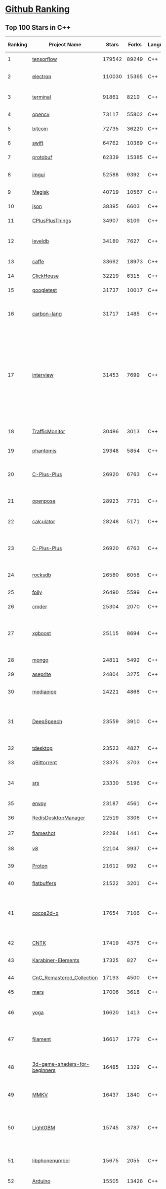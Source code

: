 [Github Ranking](../README.md)
==========

## Top 100 Stars in C\+\+

| Ranking | Project Name | Stars | Forks | Language | Open Issues | Description | Last Commit |
| ------- | ------------ | ----- | ----- | -------- | ----------- | ----------- | ----------- |
| 1 | [tensorflow](https://github.com/tensorflow/tensorflow) | 179542 | 89249 | C++ | 1924 | An Open Source Machine Learning Framework for Everyone | 2023-12-21T09:31:58Z |
| 2 | [electron](https://github.com/electron/electron) | 110030 | 15365 | C++ | 836 | :electron: Build cross-platform desktop apps with JavaScript, HTML, and CSS | 2023-12-21T05:16:08Z |
| 3 | [terminal](https://github.com/microsoft/terminal) | 91861 | 8219 | C++ | 1453 | The new Windows Terminal and the original Windows console host, all in the same place! | 2023-12-17T05:55:55Z |
| 4 | [opencv](https://github.com/opencv/opencv) | 73117 | 55802 | C++ | 2381 | Open Source Computer Vision Library | 2023-12-21T09:43:43Z |
| 5 | [bitcoin](https://github.com/bitcoin/bitcoin) | 72735 | 36220 | C++ | 358 | Bitcoin Core integration/staging tree | 2023-12-21T09:37:49Z |
| 6 | [swift](https://github.com/apple/swift) | 64762 | 10389 | C++ | 6210 | The Swift Programming Language | 2023-12-21T07:26:03Z |
| 7 | [protobuf](https://github.com/protocolbuffers/protobuf) | 62339 | 15385 | C++ | 753 | Protocol Buffers - Google's data interchange format | 2023-12-21T08:46:03Z |
| 8 | [imgui](https://github.com/ocornut/imgui) | 52588 | 9392 | C++ | 799 | Dear ImGui: Bloat-free Graphical User interface for C++ with minimal dependencies | 2023-12-20T22:57:24Z |
| 9 | [Magisk](https://github.com/topjohnwu/Magisk) | 40719 | 10567 | C++ | 18 | The Magic Mask for Android | 2023-12-20T09:23:17Z |
| 10 | [json](https://github.com/nlohmann/json) | 38395 | 6603 | C++ | 62 | JSON for Modern C++ | 2023-12-15T10:18:00Z |
| 11 | [CPlusPlusThings](https://github.com/Light-City/CPlusPlusThings) | 34907 | 8109 | C++ | 7 | C++那些事 | 2023-12-06T02:49:43Z |
| 12 | [leveldb](https://github.com/google/leveldb) | 34180 | 7627 | C++ | 203 | LevelDB is a fast key-value storage library written at Google that provides an ordered mapping from string keys to string values. | 2023-12-06T21:15:06Z |
| 13 | [caffe](https://github.com/BVLC/caffe) | 33692 | 18973 | C++ | 896 | Caffe: a fast open framework for deep learning. | 2023-11-22T06:10:02Z |
| 14 | [ClickHouse](https://github.com/ClickHouse/ClickHouse) | 32219 | 6315 | C++ | 3140 | ClickHouse® is a free analytics DBMS for big data | 2023-12-21T09:47:31Z |
| 15 | [googletest](https://github.com/google/googletest) | 31737 | 10017 | C++ | 254 | GoogleTest - Google Testing and Mocking Framework | 2023-12-19T21:57:32Z |
| 16 | [carbon-lang](https://github.com/carbon-language/carbon-lang) | 31717 | 1485 | C++ | 138 | Carbon Language's main repository: documents, design, implementation, and related tools. (NOTE: Carbon Language is experimental; see README) | 2023-12-21T08:57:45Z |
| 17 | [interview](https://github.com/huihut/interview) | 31453 | 7699 | C++ | 22 | 📚 C/C++ 技术面试基础知识总结，包括语言、程序库、数据结构、算法、系统、网络、链接装载库等知识及面试经验、招聘、内推等信息。This repository is a summary of the basic knowledge of recruiting job seekers and beginners in the direction of C/C++ technology, including language, program library, data structure, algorithm, system, network, link loading library, interview experience, recruitment, recommendation, etc. | 2023-11-27T02:41:03Z |
| 18 | [TrafficMonitor](https://github.com/zhongyang219/TrafficMonitor) | 30486 | 3013 | C++ | 944 | 这是一个用于显示当前网速、CPU及内存利用率的桌面悬浮窗软件，并支持任务栏显示，支持更换皮肤。 | 2023-12-20T13:58:36Z |
| 19 | [phantomjs](https://github.com/ariya/phantomjs) | 29348 | 5854 | C++ | 14 | Scriptable Headless Browser | 2022-11-26T19:43:12Z |
| 20 | [C-Plus-Plus](https://github.com/TheAlgorithms/C-Plus-Plus) | 26920 | 6763 | C++ | 12 | Collection of various algorithms in mathematics, machine learning, computer science and physics implemented in C++ for educational purposes. | 2023-12-20T12:19:35Z |
| 21 | [openpose](https://github.com/CMU-Perceptual-Computing-Lab/openpose) | 28923 | 7731 | C++ | 275 | OpenPose: Real-time multi-person keypoint detection library for body, face, hands, and foot estimation | 2023-12-18T16:24:41Z |
| 22 | [calculator](https://github.com/microsoft/calculator) | 28248 | 5171 | C++ | 300 | Windows Calculator: A simple yet powerful calculator that ships with Windows | 2023-12-17T20:15:46Z |
| 23 | [C-Plus-Plus](https://github.com/TheAlgorithms/C-Plus-Plus) | 26920 | 6763 | C++ | 12 | Collection of various algorithms in mathematics, machine learning, computer science and physics implemented in C++ for educational purposes. | 2023-12-20T12:19:35Z |
| 24 | [rocksdb](https://github.com/facebook/rocksdb) | 26580 | 6058 | C++ | 563 | A library that provides an embeddable, persistent key-value store for fast storage. | 2023-12-21T08:10:27Z |
| 25 | [folly](https://github.com/facebook/folly) | 26490 | 5599 | C++ | 356 | An open-source C++ library developed and used at Facebook. | 2023-12-20T17:02:07Z |
| 26 | [cmder](https://github.com/cmderdev/cmder) | 25304 | 2070 | C++ | 33 | Lovely console emulator package for Windows | 2023-12-20T13:40:42Z |
| 27 | [xgboost](https://github.com/dmlc/xgboost) | 25115 | 8694 | C++ | 347 | Scalable, Portable and Distributed Gradient Boosting (GBDT, GBRT or GBM) Library,  for Python, R, Java, Scala, C++ and more. Runs on single machine, Hadoop, Spark, Dask, Flink and DataFlow | 2023-12-21T09:29:24Z |
| 28 | [mongo](https://github.com/mongodb/mongo) | 24811 | 5492 | C++ | 0 | The MongoDB Database | 2023-12-21T09:31:36Z |
| 29 | [aseprite](https://github.com/aseprite/aseprite) | 24804 | 3275 | C++ | 1455 | Animated sprite editor & pixel art tool (Windows, macOS, Linux) | 2023-12-19T17:35:36Z |
| 30 | [mediapipe](https://github.com/google/mediapipe) | 24221 | 4868 | C++ | 202 | Cross-platform, customizable ML solutions for live and streaming media. | 2023-12-21T02:22:30Z |
| 31 | [DeepSpeech](https://github.com/mozilla/DeepSpeech) | 23559 | 3910 | C++ | 117 | DeepSpeech is an open source embedded (offline, on-device) speech-to-text engine which can run in real time on devices ranging from a Raspberry Pi 4 to high power GPU servers. | 2023-12-08T19:57:16Z |
| 32 | [tdesktop](https://github.com/telegramdesktop/tdesktop) | 23523 | 4827 | C++ | 803 | Telegram Desktop messaging app | 2023-12-21T06:07:07Z |
| 33 | [qBittorrent](https://github.com/qbittorrent/qBittorrent) | 23375 | 3703 | C++ | 2764 | qBittorrent BitTorrent client | 2023-12-19T21:36:00Z |
| 34 | [srs](https://github.com/ossrs/srs) | 23330 | 5196 | C++ | 168 | SRS is a simple, high-efficiency, real-time video server supporting RTMP, WebRTC, HLS, HTTP-FLV, SRT, MPEG-DASH, and GB28181. | 2023-12-20T14:54:56Z |
| 35 | [envoy](https://github.com/envoyproxy/envoy) | 23187 | 4561 | C++ | 1486 | Cloud-native high-performance edge/middle/service proxy | 2023-12-21T09:49:56Z |
| 36 | [RedisDesktopManager](https://github.com/RedisInsight/RedisDesktopManager) | 22519 | 3306 | C++ | 51 | None | 2023-04-18T08:47:29Z |
| 37 | [flameshot](https://github.com/flameshot-org/flameshot) | 22284 | 1441 | C++ | 501 | Powerful yet simple to use screenshot software :desktop_computer: :camera_flash: | 2023-12-16T18:02:08Z |
| 38 | [v8](https://github.com/v8/v8) | 22104 | 3937 | C++ | 0 | The official mirror of the V8 Git repository | 2023-10-28T13:26:41Z |
| 39 | [Proton](https://github.com/ValveSoftware/Proton) | 21612 | 992 | C++ | 4039 | Compatibility tool for Steam Play based on Wine and additional components | 2023-12-21T00:47:40Z |
| 40 | [flatbuffers](https://github.com/google/flatbuffers) | 21522 | 3201 | C++ | 117 | FlatBuffers: Memory Efficient Serialization Library | 2023-12-21T09:15:09Z |
| 41 | [cocos2d-x](https://github.com/cocos2d/cocos2d-x) | 17654 | 7106 | C++ | 1405 | Cocos2d-x is a suite of open-source, cross-platform, game-development tools utilized by millions of developers across the globe. Its core has evolved to serve as the foundation for Cocos Creator 1.x & 2.x. | 2023-09-13T13:54:04Z |
| 42 | [CNTK](https://github.com/microsoft/CNTK) | 17419 | 4375 | C++ | 755 | Microsoft Cognitive Toolkit (CNTK), an open source deep-learning toolkit | 2023-03-11T07:31:35Z |
| 43 | [Karabiner-Elements](https://github.com/pqrs-org/Karabiner-Elements) | 17325 | 827 | C++ | 944 | Karabiner-Elements is a powerful utility for keyboard customization on macOS Sierra (10.12) or later. | 2023-12-16T07:40:08Z |
| 44 | [CnC_Remastered_Collection](https://github.com/electronicarts/CnC_Remastered_Collection) | 17193 | 4500 | C++ | 75 | None | 2022-12-08T11:20:03Z |
| 45 | [mars](https://github.com/Tencent/mars) | 17006 | 3618 | C++ | 412 | Mars is a cross-platform network component  developed by WeChat. | 2023-12-21T09:43:00Z |
| 46 | [yoga](https://github.com/facebook/yoga) | 16620 | 1413 | C++ | 88 | Yoga is a cross-platform layout engine which implements Flexbox. Follow https://twitter.com/yogalayout for updates. | 2023-12-21T07:04:01Z |
| 47 | [filament](https://github.com/google/filament) | 16617 | 1779 | C++ | 119 | Filament is a real-time physically based rendering engine for Android, iOS, Windows, Linux, macOS, and WebGL2 | 2023-12-19T20:09:48Z |
| 48 | [3d-game-shaders-for-beginners](https://github.com/lettier/3d-game-shaders-for-beginners) | 16485 | 1329 | C++ | 17 | 🎮 A step-by-step guide to implementing SSAO, depth of field, lighting, normal mapping, and more for your 3D game. | 2023-06-25T21:58:57Z |
| 49 | [MMKV](https://github.com/Tencent/MMKV) | 16437 | 1840 | C++ | 5 | An efficient, small mobile key-value storage framework developed by WeChat. Works on Android, iOS, macOS, Windows, and POSIX. | 2023-12-06T08:35:40Z |
| 50 | [LightGBM](https://github.com/microsoft/LightGBM) | 15745 | 3787 | C++ | 308 | A fast, distributed, high performance gradient boosting (GBT, GBDT, GBRT, GBM or MART) framework based on decision tree algorithms, used for ranking, classification and many other machine learning tasks. | 2023-12-21T05:17:50Z |
| 51 | [libphonenumber](https://github.com/google/libphonenumber) | 15675 | 2055 | C++ | 0 | Google's common Java, C++ and JavaScript library for parsing, formatting, and validating international phone numbers. | 2023-12-14T16:24:58Z |
| 52 | [Arduino](https://github.com/esp8266/Arduino) | 15505 | 13426 | C++ | 295 | ESP8266 core for Arduino | 2023-12-18T13:55:22Z |
| 53 | [LocalAI](https://github.com/mudler/LocalAI) | 14529 | 1256 | C++ | 185 | :robot: The free, Open Source OpenAI alternative. Self-hosted, community-driven and local-first. Drop-in replacement for OpenAI running on consumer-grade hardware. No GPU required. Runs ggml, gguf, GPTQ, onnx, TF compatible models: llama, llama2, rwkv, whisper, vicuna, koala, cerebras, falcon, dolly, starcoder, and many others | 2023-12-21T09:18:37Z |
| 54 | [BackgroundMusic](https://github.com/kyleneideck/BackgroundMusic) | 14489 | 656 | C++ | 446 | Background Music, a macOS audio utility: automatically pause your music, set individual apps' volumes and record system audio. | 2022-11-27T05:01:20Z |
| 55 | [dogecoin](https://github.com/dogecoin/dogecoin) | 14353 | 2837 | C++ | 151 | very currency | 2023-12-21T02:16:21Z |
| 56 | [btop](https://github.com/aristocratos/btop) | 14336 | 471 | C++ | 202 | A monitor of resources | 2023-12-21T08:36:54Z |
| 57 | [USTC-Course](https://github.com/USTC-Resource/USTC-Course) | 14136 | 3503 | C++ | 0 | :heart:中国科学技术大学课程资源 | 2022-07-04T13:12:06Z |
| 58 | [pybind11](https://github.com/pybind/pybind11) | 14088 | 2068 | C++ | 493 | Seamless operability between C++11 and Python | 2023-12-21T03:28:37Z |
| 59 | [bgfx](https://github.com/bkaradzic/bgfx) | 13783 | 1888 | C++ | 268 | Cross-platform, graphics API agnostic, "Bring Your Own Engine/Framework" style rendering library. | 2023-12-19T20:21:59Z |
| 60 | [rpcs3](https://github.com/RPCS3/rpcs3) | 13628 | 1797 | C++ | 914 | PS3 emulator/debugger | 2023-12-20T22:33:43Z |
| 61 | [fprime](https://github.com/nasa/fprime) | 9682 | 1243 | C++ | 180 | F´ - A flight software and embedded systems framework | 2023-12-20T21:58:59Z |
| 62 | [kakoune](https://github.com/mawww/kakoune) | 9313 | 706 | C++ | 716 | mawww's experiment for a better code editor | 2023-12-20T15:49:17Z |
| 63 | [SFML](https://github.com/SFML/SFML) | 9277 | 1642 | C++ | 128 | Simple and Fast Multimedia Library | 2023-12-19T21:37:14Z |
| 64 | [z3](https://github.com/Z3Prover/z3) | 9236 | 1430 | C++ | 132 | The Z3 Theorem Prover | 2023-12-21T05:25:35Z |
| 65 | [robomongo](https://github.com/Studio3T/robomongo) | 9225 | 803 | C++ | 0 | Native cross-platform MongoDB management tool | 2022-09-22T14:09:32Z |
| 66 | [Cataclysm-DDA](https://github.com/CleverRaven/Cataclysm-DDA) | 9204 | 3970 | C++ | 1848 | Cataclysm - Dark Days Ahead. A turn-based survival game set in a post-apocalyptic world. | 2023-12-21T09:56:42Z |
| 67 | [mactype](https://github.com/snowie2000/mactype) | 9124 | 447 | C++ | 251 | Better font rendering for Windows. | 2023-08-23T02:57:45Z |
| 68 | [libzmq](https://github.com/zeromq/libzmq) | 9010 | 2348 | C++ | 284 | ZeroMQ core engine in C++, implements ZMTP/3.1 | 2023-12-19T15:21:46Z |
| 69 | [entt](https://github.com/skypjack/entt) | 9008 | 825 | C++ | 5 | Gaming meets modern C++ - a fast and reliable entity component system (ECS) and much more | 2023-12-21T07:22:06Z |
| 70 | [hermes](https://github.com/facebook/hermes) | 8989 | 642 | C++ | 108 | A JavaScript engine optimized for running React Native. | 2023-12-21T05:54:51Z |
| 71 | [ORB_SLAM2](https://github.com/raulmur/ORB_SLAM2) | 8724 | 4638 | C++ | 715 | Real-Time SLAM for Monocular, Stereo and RGB-D Cameras, with Loop Detection and Relocalization Capabilities | 2023-11-27T01:07:56Z |
| 72 | [nodegui](https://github.com/nodegui/nodegui) | 8613 | 285 | C++ | 76 | A library for building cross-platform native desktop applications with Node.js and CSS  🚀.  React NodeGui : https://react.nodegui.org and Vue NodeGui: https://vue.nodegui.org | 2023-11-18T10:46:51Z |
| 73 | [Stacer](https://github.com/oguzhaninan/Stacer) | 8612 | 595 | C++ | 145 | Linux System Optimizer and Monitoring - https://oguzhaninan.github.io/Stacer-Web | 2023-11-27T10:01:55Z |
| 74 | [node-sass](https://github.com/sass/node-sass) | 8451 | 1357 | C++ | 141 | :rainbow: Node.js bindings to libsass | 2023-11-16T20:49:33Z |
| 75 | [re2](https://github.com/google/re2) | 8363 | 1148 | C++ | 1 | RE2 is a fast, safe, thread-friendly alternative to backtracking regular expression engines like those used in PCRE, Perl, and Python. It is a C++ library. | 2023-12-14T18:24:03Z |
| 76 | [ConEmu](https://github.com/Maximus5/ConEmu) | 8299 | 575 | C++ | 1017 | Customizable Windows terminal with tabs, splits, quake-style, hotkeys and more | 2023-11-17T09:57:16Z |
| 77 | [monero](https://github.com/monero-project/monero) | 8280 | 3585 | C++ | 403 | Monero: the secure, private, untraceable cryptocurrency | 2023-12-20T22:20:04Z |
| 78 | [kbd-audio](https://github.com/ggerganov/kbd-audio) | 8190 | 570 | C++ | 10 | 🎤⌨️ Acoustic keyboard eavesdropping | 2023-01-15T07:48:08Z |
| 79 | [redpanda](https://github.com/redpanda-data/redpanda) | 8184 | 510 | C++ | 1315 | Redpanda is a streaming data platform for developers. Kafka API compatible. 10x faster. No ZooKeeper. No JVM! | 2023-12-21T09:34:04Z |
| 80 | [seastar](https://github.com/scylladb/seastar) | 7759 | 1494 | C++ | 398 | High performance server-side application framework | 2023-12-20T19:18:26Z |
| 81 | [dxvk](https://github.com/doitsujin/dxvk) | 11139 | 733 | C++ | 229 | Vulkan-based implementation of D3D9, D3D10 and D3D11 for Linux / Wine | 2023-12-12T22:42:07Z |
| 82 | [vnote](https://github.com/vnotex/vnote) | 11097 | 1167 | C++ | 610 | A pleasant note-taking platform. | 2023-11-22T15:09:51Z |
| 83 | [subconverter](https://github.com/tindy2013/subconverter) | 11060 | 2341 | C++ | 125 | Utility to convert between various subscription format | 2023-12-21T07:50:26Z |
| 84 | [openalpr](https://github.com/openalpr/openalpr) | 10836 | 2499 | C++ | 488 | Automatic License Plate Recognition library | 2023-05-25T21:20:55Z |
| 85 | [zeal](https://github.com/zealdocs/zeal) | 10827 | 781 | C++ | 172 | Offline documentation browser inspired by Dash | 2023-12-14T21:36:46Z |
| 86 | [capnproto](https://github.com/capnproto/capnproto) | 10807 | 892 | C++ | 157 | Cap'n Proto serialization/RPC system - core tools and C++ library | 2023-12-21T03:09:26Z |
| 87 | [MyTinySTL](https://github.com/Alinshans/MyTinySTL) | 10147 | 3089 | C++ | 26 | Achieve a tiny STL in C++11 | 2023-10-10T16:14:34Z |
| 88 | [ninja](https://github.com/ninja-build/ninja) | 10109 | 1538 | C++ | 296 | a small build system with a focus on speed | 2023-12-18T08:11:25Z |
| 89 | [thrift](https://github.com/apache/thrift) | 10023 | 4006 | C++ | 0 | Apache Thrift | 2023-12-18T21:23:37Z |
| 90 | [carla](https://github.com/carla-simulator/carla) | 10000 | 3190 | C++ | 964 | Open-source simulator for autonomous driving research. | 2023-12-20T20:16:53Z |
| 91 | [Open3D](https://github.com/isl-org/Open3D) | 9870 | 2122 | C++ | 970 | Open3D: A Modern Library for 3D Data Processing | 2023-12-18T13:07:39Z |
| 92 | [Stockfish](https://github.com/official-stockfish/Stockfish) | 9840 | 2135 | C++ | 15 | A free and strong UCI chess engine | 2023-12-20T14:36:25Z |
| 93 | [assimp](https://github.com/assimp/assimp) | 9828 | 2778 | C++ | 688 | The official Open-Asset-Importer-Library Repository. Loads 40+ 3D-file-formats into one unified and clean data structure.  | 2023-12-21T09:25:07Z |
| 94 | [mysql-server](https://github.com/mysql/mysql-server) | 9796 | 3653 | C++ | 0 | MySQL Server, the world's most popular open source database, and MySQL Cluster, a real-time, open source transactional database. | 2023-12-18T09:03:57Z |
| 95 | [ppsspp](https://github.com/hrydgard/ppsspp) | 9780 | 2094 | C++ | 1077 | A PSP emulator for Android, Windows, Mac and Linux, written in C++. Want to contribute? Join us on Discord at https://discord.gg/5NJB6dD or just send pull requests / issues. For discussion use the forums at forums.ppsspp.org. | 2023-12-21T09:41:07Z |
| 96 | [citra](https://github.com/citra-emu/citra) | 9771 | 1743 | C++ | 583 | A Nintendo 3DS Emulator | 2023-12-21T08:15:08Z |
| 97 | [LearnOpenGL](https://github.com/JoeyDeVries/LearnOpenGL) | 9770 | 2636 | C++ | 113 | Code repository of all OpenGL chapters from the book and its accompanying website https://learnopengl.com | 2023-11-18T12:45:04Z |
| 98 | [nebula](https://github.com/vesoft-inc/nebula) | 9749 | 1136 | C++ | 481 |   A distributed, fast open-source graph database featuring horizontal scalability and high availability | 2023-12-21T09:24:50Z |
| 99 | [ndk-samples](https://github.com/android/ndk-samples) | 9734 | 4181 | C++ | 73 | Android NDK samples with Android Studio | 2023-12-18T14:43:20Z |
| 100 | [Tars](https://github.com/TarsCloud/Tars) | 9711 | 2115 | C++ | 45 | Tars is a high-performance RPC framework based on name service and Tars protocol, also integrated administration platform, and implemented hosting-service via flexible schedule. | 2023-11-06T06:47:41Z |

